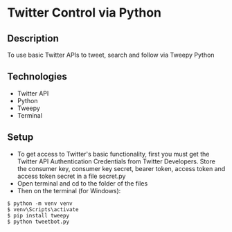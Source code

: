 # Twitter Control via Python

## Description
To use basic Twitter APIs to tweet, search and follow via Tweepy Python

## Technologies

* Twitter API
* Python
* Tweepy
* Terminal

## Setup

* To get access to Twitter's basic functionality, first you must get the Twitter API Authentication Credentials from Twitter Developers. Store the consumer key, consumer key secret, bearer token, access token and access token secret in a file secret.py
* Open terminal and cd to the folder of the files
* Then on the terminal (for Windows):
```
$ python -m venv venv
$ venv\Scripts\activate
$ pip install tweepy
$ python tweetbot.py
```
